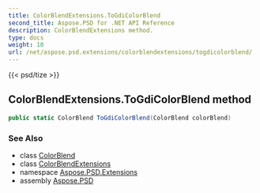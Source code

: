 ```yaml
---
title: ColorBlendExtensions.ToGdiColorBlend
second_title: Aspose.PSD for .NET API Reference
description: ColorBlendExtensions method. 
type: docs
weight: 10
url: /net/aspose.psd.extensions/colorblendextensions/togdicolorblend/
---
```

{{< psd/tize >}}
## ColorBlendExtensions.ToGdiColorBlend method

```csharp
public static ColorBlend ToGdiColorBlend(ColorBlend colorBlend)
```

### See Also

* class [ColorBlend](../../../aspose.psd/colorblend/)
* class [ColorBlendExtensions](../)
* namespace [Aspose.PSD.Extensions](../../colorblendextensions/)
* assembly [Aspose.PSD](../../../)


